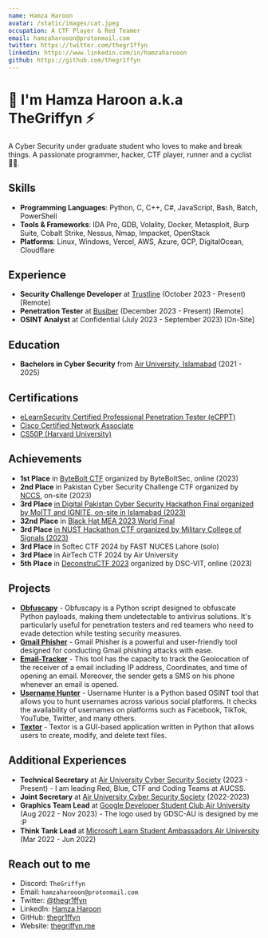 ```yaml
---
name: Hamza Haroon
avatar: /static/images/cat.jpeg
occupation: A CTF Player & Red Teamer
email: hamzaharooon@protonmail.com
twitter: https://twitter.com/thegr1ffyn
linkedin: https://www.linkedin.com/in/hamzaharooon
github: https://github.com/thegr1ffyn
---
```


# 👋 I'm Hamza Haroon a.k.a TheGriffyn ⚡

A Cyber Security under graduate student who loves to make and break things. A passionate programmer, hacker, CTF player, runner and a cyclist 🚴🏻.

## Skills

- **Programming Languages**: Python, C, C++, C#, JavaScript, Bash, Batch, PowerShell
- **Tools & Frameworks**: IDA Pro, GDB, Volality, Docker, Metasploit, Burp Suite, Cobalt Strike, Nessus, Nmap, Impacket, OpenStack
- **Platforms**: Linux, Windows, Vercel, AWS, Azure, GCP, DigitalOcean, Cloudflare

## Experience

- **Security Challenge Developer** at [Trustline](https://www.trustline.sa/) (October 2023 - Present) [Remote]
- **Penetration Tester** at [Busiber](https://busiber.com.tr/) (December 2023 - Present) [Remote]
- **OSINT Analyst** at Confidential (July 2023 - September 2023) [On-Site]

## Education

- **Bachelors in Cyber Security** from [Air University, Islamabad](https://au.edu.pk/) (2021 - 2025)

## Certifications

- [eLearnSecurity Certified Professional Penetration Tester (eCPPT)](https://certs.ine.com/25d6cccd-dbcf-41d6-9498-ba8000888a0e#gs.43hmgs)
- [Cisco Certified Network Associate](https://www.credly.com/badges/f1d48734-a596-4a30-8976-d104a138a253/)
- [CS50P (Harvard University)](https://certificates.cs50.io/f0910d14-f77a-4875-8d3f-9562a9be5a71.pdf?size=letter/)

## Achievements

- **1st Place** in [ByteBolt CTF](https://www.byteboltsec.com/) organized by ByteBoltSec, online (2023)
- **2nd Place** in Pakistan Cyber Security Challenge CTF organized by [NCCS](https://nccs.pk/), on-site (2023)
- **3rd Place** [in Digital Pakistan Cyber Security Hackathon Final organized by MoITT and IGNITE, on-site in Islamabad (2023)](https://www.linkedin.com/posts/hamzaharooon_ignite-cybersecurity-hackathon-activity-7146010829287600129-rmFp?utm_source=share)
- **32nd Place** in [Black Hat MEA 2023 World Final](https://blackhatmea.com/capture-the-flag)
- **3rd Place** [in NUST Hackathon CTF organized by Military College of Signals (2023)](https://www.linkedin.com/posts/hamzaharooon_ctf-cybersecurity-teamgriffyns-activity-7067032676905435136-JQT2?utm_source=share)
- **3rd Place** in Softec CTF 2024 by FAST NUCES Lahore (solo)
- **3rd Place** in AirTech CTF 2024 by Air University
- **5th Place** in [DeconstruCTF 2023](https://ctftime.org/event/2042/) organized by DSC-VIT, online (2023)


## Projects

- [**Obfuscapy**](https://github.com/thegr1ffyn/obfuscapy) - Obfuscapy is a Python script designed to obfuscate Python payloads, making them undetectable to antivirus solutions. It's particularly useful for penetration testers and red teamers who need to evade detection while testing security measures.
- [**Gmail Phisher**](https://github.com/thegr1ffyn/gmail-phisher) - Gmail Phisher is a powerful and user-friendly tool designed for conducting Gmail phishing attacks with ease.
- [**Email-Tracker**](https://github.com/thegr1ffyn/Email-Tracker) - This tool has the capacity to track the Geolocation of the receiver of a email including IP address, Coordinates, and time of opening an email. Moreover, the sender gets a SMS on his phone whenever an email is opened.
- [**Username Hunter**](https://github.com/thegr1ffyn/unamehunter) - Username Hunter is a Python based OSINT tool that allows you to hunt usernames across various social platforms. It checks the availability of usernames on platforms such as Facebook, TikTok, YouTube, Twitter, and many others.
- [**Textor**](https://github.com/thegr1ffyn/Textor) - Textor is a GUI-based application written in Python that allows users to create, modify, and delete text files.

## Additional Experiences

- **Technical Secretary** at [Air University Cyber Security Society](https://aucss.live/) (2023 - Present) - I am leading Red, Blue, CTF and Coding Teams at AUCSS.
- **Joint Secretary** at [Air University Cyber Security Society](https://aucss.live/) (2022-2023)
- **Graphics Team Lead** at [Google Developer Student Club Air University](https://gdsc.community.dev/air-university/) (Aug 2022 - Nov 2023) - The logo used by GDSC-AU is designed by me :P
- **Think Tank Lead** at [Microsoft Learn Student Ambassadors Air University](https://www.aumlsa.tech/) (Mar 2022 - Jun 2022)

## Reach out to me

- Discord: `TheGriffyn`
- Email: `hamzaharooon@protonmail.com`
- Twitter: [@thegr1ffyn](https://twitter.com/thegr1ffyn)
- LinkedIn: [Hamza Haroon](https://www.linkedin.com/in/hamzaharooon)
- GitHub: [thegr1ffyn](https://github.com/thegr1ffyn)
- Website: [thegriffyn.me](https://thegriffyn.me)

